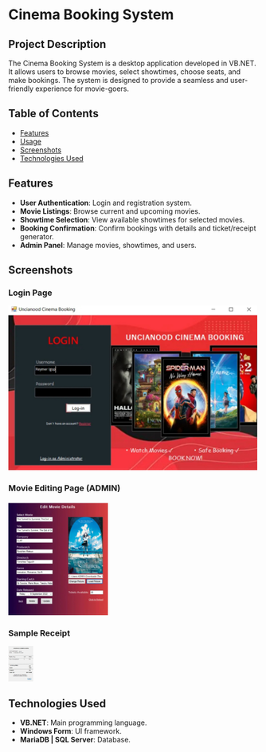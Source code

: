 # Cinema Booking System

## Project Description

The Cinema Booking System is a desktop application developed in VB.NET. It allows users to browse movies, select showtimes, choose seats, and make bookings. The system is designed to provide a seamless and user-friendly experience for movie-goers.

## Table of Contents

- [Features](#features)
- [Usage](#usage)
- [Screenshots](#screenshots)
- [Technologies Used](#technologies-used)

## Features

- **User Authentication**: Login and registration system.
- **Movie Listings**: Browse current and upcoming movies.
- **Showtime Selection**: View available showtimes for selected movies.
- **Booking Confirmation**: Confirm bookings with details and ticket/receipt generator.
- **Admin Panel**: Manage movies, showtimes, and users.

## Screenshots

### Login Page
<img src="screenshots/login_page.jpg" alt="Login Page" width="500"/>

### Movie Editing Page (ADMIN)
<img src="screenshots/edit_movie.jpg" alt="Movie Editing Page" width="200"/>

### Sample Receipt
<img src="screenshots/sample receipt.jpg" alt="Receipt" width="50"/>

## Technologies Used

- **VB.NET**: Main programming language.
- **Windows Form**: UI framework.
- **MariaDB | SQL Server**: Database.
  
